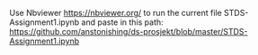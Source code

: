 Use Nbviewer https://nbviewer.org/ to run the current file STDS-Assignment1.ipynb and paste in this path: https://github.com/anstonishing/ds-prosjekt/blob/master/STDS-Assignment1.ipynb
